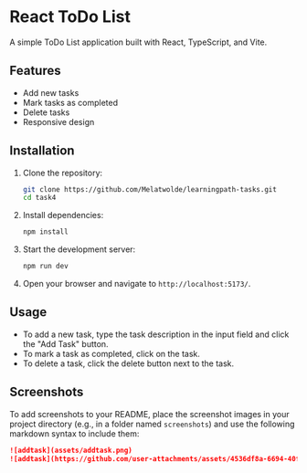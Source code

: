# React ToDo List

A simple ToDo List application built with React, TypeScript, and Vite.

## Features

- Add new tasks
- Mark tasks as completed
- Delete tasks
- Responsive design

## Installation

1. Clone the repository:
    ```sh
    git clone https://github.com/Melatwolde/learningpath-tasks.git
    cd task4
    ```

2. Install dependencies:
    ```sh
    npm install
    ```

3. Start the development server:
    ```sh
    npm run dev
    ```

4. Open your browser and navigate to `http://localhost:5173/`.

## Usage

- To add a new task, type the task description in the input field and click the "Add Task" button.
- To mark a task as completed, click on the task.
- To delete a task, click the delete button next to the task.

## Screenshots

To add screenshots to your README, place the screenshot images in your project directory (e.g., in a folder named `screenshots`) and use the following markdown syntax to include them:

```markdown
![addtask](assets/addtask.png)
![addtask](https://github.com/user-attachments/assets/4536df8a-6694-40ff-a396-d5b6e9191380)
